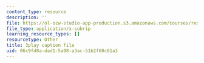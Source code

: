 ```yaml
---
content_type: resource
description: ''
file: https://ol-ocw-studio-app-production.s3.amazonaws.com/courses/res-18-008-calculus-revisited-complex-variables-differential-equations-and-linear-algebra-fall-2011/06c9fd8adad15a98a3ac51b2f60c61a3_KvQkRX1nIqQ.vtt
file_type: application/x-subrip
learning_resource_types: []
resourcetype: Other
title: 3play caption file
uid: 06c9fd8a-dad1-5a98-a3ac-51b2f60c61a3
---
```

